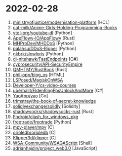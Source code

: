 # 2022-02-28

1. [ministryofjustice/modernisation-platform](https://github.com/ministryofjustice/modernisation-platform "A place for the core work of the Modernisation Platform • This repository is defined and managed in Terraform") [HCL]
2. [cat-milk/Anime-Girls-Holding-Programming-Books](https://github.com/cat-milk/Anime-Girls-Holding-Programming-Books "Anime Girls Holding Programming Books") 
3. [ytdl-org/youtube-dl](https://github.com/ytdl-org/youtube-dl "Command-line program to download videos from YouTube.com and other video sites") [Python]
4. [AppFlowy-IO/AppFlowy](https://github.com/AppFlowy-IO/AppFlowy "AppFlowy is an open-source alternative to Notion. You are in charge of your data and customizations. Built with Flutter and Rust.") [Rust]
5. [MHProDev/MHDDoS](https://github.com/MHProDev/MHDDoS "Best DDoS Attack Script Python3, Cyber Attack With 40 Methods") [Python]
6. [palahsu/DDoS-Ripper](https://github.com/palahsu/DDoS-Ripper "DDos Ripper a Distributable Denied-of-Service (DDOS) attack server that cuts off targets or surrounding infrastructure in a flood of Internet traffic") [Python]
7. [gkbrk/slowloris](https://github.com/gkbrk/slowloris "Low bandwidth DoS tool. Slowloris rewrite in Python.") [Python]
8. [dj-nitehawk/FastEndpoints](https://github.com/dj-nitehawk/FastEndpoints "A light-weight REST Api framework for ASP.Net 6 that implements REPR (Request-Endpoint-Response) Pattern") [C#]
9. [cyprosecurity/API-SecurityEmpire](https://github.com/cyprosecurity/API-SecurityEmpire "API Security Projecto aims to present unique attack & defense methods in API Security field") 
10. [QMHTMY/RustBook](https://github.com/QMHTMY/RustBook "A book about Rust Data Structures and Algorithms.") [Rust]
11. [phil-opp/blog_os](https://github.com/phil-opp/blog_os "Writing an OS in Rust") [HTML]
12. [LSPosed/MagiskOnWSA](https://github.com/LSPosed/MagiskOnWSA "Integrate Magisk root and Google Apps (OpenGApps) into WSA (Windows Subsystem for Android)") 
13. [Developer-Y/cs-video-courses](https://github.com/Developer-Y/cs-video-courses "List of Computer Science courses with video lectures.") 
14. [uberhalit/EldenRingFpsUnlockAndMore](https://github.com/uberhalit/EldenRingFpsUnlockAndMore "A small utility to remove frame rate limit, change FOV, add widescreen support and more for Elden Ring") [C#]
15. [YaoApp/yao](https://github.com/YaoApp/yao "Yao A low code engine to create web services and dashboard.") [Go]
16. [trimstray/the-book-of-secret-knowledge](https://github.com/trimstray/the-book-of-secret-knowledge "A collection of inspiring lists, manuals, cheatsheets, blogs, hacks, one-liners, cli/web tools and more.") 
17. [solidlyexchange/solidly](https://github.com/solidlyexchange/solidly "") [Solidity]
18. [shadowsocks/shadowsocks-rust](https://github.com/shadowsocks/shadowsocks-rust "A Rust port of shadowsocks") [Rust]
19. [Fndroid/clash_for_windows_pkg](https://github.com/Fndroid/clash_for_windows_pkg "A Windows/macOS GUI based on Clash") 
20. [freqtrade/freqtrade](https://github.com/freqtrade/freqtrade "Free, open source crypto trading bot") [Python]
21. [mpv-player/mpv](https://github.com/mpv-player/mpv "🎥 Command line video player") [C]
22. [orioledb/orioledb](https://github.com/orioledb/orioledb "OrioleDB – building a modern cloud-native storage engine (... and solving some PostgreSQL wicked problems)") [C]
23. [Klipper3d/klipper](https://github.com/Klipper3d/klipper "Klipper is a 3d-printer firmware") [C]
24. [WSA-Community/WSAGAScript](https://github.com/WSA-Community/WSAGAScript "Scripts to install Google Apps into a WSA image. Plus optional root") [Shell]
25. [adrianhajdin/project_web3.0](https://github.com/adrianhajdin/project_web3.0 "This is a code repository for the corresponding video tutorial. In this video, we're going to build a Web 3.0 React Solidity Blockchain Application") [JavaScript]
